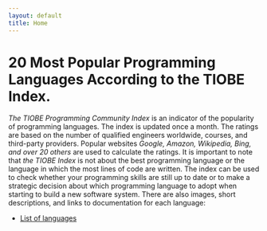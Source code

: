 ```yaml
---
layout: default
title: Home
---
```


# **20 Most Popular Programming Languages ​​According to the TIOBE Index.** 

_The TIOBE Programming Community Index_ is an indicator of the popularity of programming languages. The index is updated once a month. The ratings are based on the number of qualified engineers worldwide, courses, and third-party providers. Popular websites _Google, Amazon, Wikipedia, Bing, and over 20 others_ are used to calculate the ratings. It is important to note that _the TIOBE Index_ is not about the best programming language or the language in which the most lines of code are written. The index can be used to check whether your programming skills are still up to date or to make a strategic decision about which programming language to adopt when starting to build a new software system. 
There are also images, short descriptions, and links to documentation for each language:
 
* [List of languages](table.md)